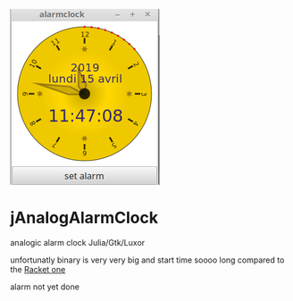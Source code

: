 ![splash image](images/jClock.png)

# jAnalogAlarmClock
analogic alarm clock Julia/Gtk/Luxor    


unfortunatly binary is very very big and start time soooo long compared to the [Racket one](https://github.com/nodrygo/RktAlarmClock)


alarm not yet done
